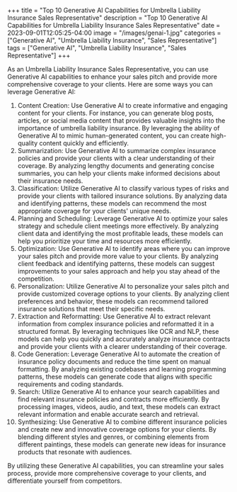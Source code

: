 +++
title = "Top 10 Generative AI Capabilities for Umbrella Liability Insurance Sales Representative"
description = "Top 10 Generative AI Capabilities for Umbrella Liability Insurance Sales Representative"
date = 2023-09-01T12:05:25-04:00
image = "/images/genai-1.jpg"
categories = ["Generative AI", "Umbrella Liability Insurance", "Sales Representative"]
tags = ["Generative AI", "Umbrella Liability Insurance", "Sales Representative"]
+++

As an Umbrella Liability Insurance Sales Representative, you can use Generative AI capabilities to enhance your sales pitch and provide more comprehensive coverage to your clients. Here are some ways you can leverage Generative AI:

1. Content Creation: Use Generative AI to create informative and engaging content for your clients. For instance, you can generate blog posts, articles, or social media content that provides valuable insights into the importance of umbrella liability insurance. By leveraging the ability of Generative AI to mimic human-generated content, you can create high-quality content quickly and efficiently.
2. Summarization: Use Generative AI to summarize complex insurance policies and provide your clients with a clear understanding of their coverage. By analyzing lengthy documents and generating concise summaries, you can help your clients make informed decisions about their insurance needs.
3. Classification: Utilize Generative AI to classify various types of risks and provide your clients with tailored insurance solutions. By analyzing data and identifying patterns, these models can recommend the most appropriate coverage for your clients' unique needs.
4. Planning and Scheduling: Leverage Generative AI to optimize your sales strategy and schedule client meetings more effectively. By analyzing client data and identifying the most profitable leads, these models can help you prioritize your time and resources more efficiently.
5. Optimization: Use Generative AI to identify areas where you can improve your sales pitch and provide more value to your clients. By analyzing client feedback and identifying patterns, these models can suggest improvements to your sales approach and help you stay ahead of the competition.
6. Personalization: Utilize Generative AI to personalize your sales pitch and provide customized coverage options to your clients. By analyzing client preferences and behavior, these models can recommend tailored insurance solutions that meet their specific needs.
7. Extraction and Reformatting: Use Generative AI to extract relevant information from complex insurance policies and reformatted it in a structured format. By leveraging techniques like OCR and NLP, these models can help you quickly and accurately analyze insurance contracts and provide your clients with a clearer understanding of their coverage.
8. Code Generation: Leverage Generative AI to automate the creation of insurance policy documents and reduce the time spent on manual formatting. By analyzing existing codebases and learning programming patterns, these models can generate code that aligns with specific requirements and coding standards.
9. Search: Utilize Generative AI to enhance your search capabilities and find relevant insurance policies and contracts more efficiently. By processing images, videos, audio, and text, these models can extract relevant information and enable accurate search and retrieval.
10. Synthesizing: Use Generative AI to combine different insurance policies and create new and innovative coverage options for your clients. By blending different styles and genres, or combining elements from different paintings, these models can generate new ideas for insurance products that resonate with audiences.

By utilizing these Generative AI capabilities, you can streamline your sales process, provide more comprehensive coverage to your clients, and differentiate yourself from competitors.